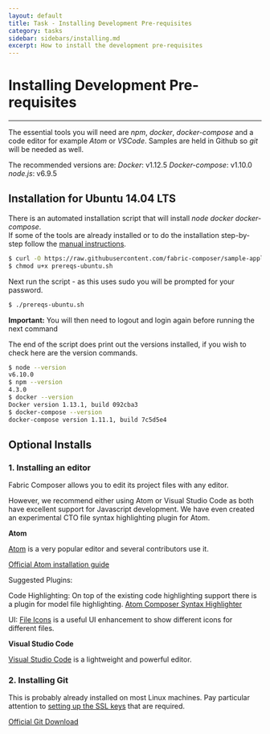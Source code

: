 ```yaml
---
layout: default
title: Task - Installing Development Pre-requisites
category: tasks
sidebar: sidebars/installing.md
excerpt: How to install the development pre-requisites
---
```


# Installing Development Pre-requisites

---

The essential tools you will need are *npm*, *docker*, *docker-compose* and a code editor for example *Atom* or *VSCode*. Samples are held in Github so *git* will be needed as well.

The recommended versions are:
*Docker*: v1.12.5
*Docker-compose*: v1.10.0
*node.js*: v6.9.5



## Installation for Ubuntu 14.04 LTS

There is an automated installation script that will install *node* *docker* *docker-compose*.  
If some of the tools are already installed or to do the installation step-by-step follow the [manual instructions](./manual_prerequisites.md).


```bash
$ curl -O https://raw.githubusercontent.com/fabric-composer/sample-applications/master/packages/getting-started/scripts/prereqs-ubuntu.sh
$ chmod u+x prereqs-ubuntu.sh
```

Next run the script - as this uses sudo you will be prompted for your password.

```bash
$ ./prereqs-ubuntu.sh
```

**Important:** You will then need to logout and login again before running the next command

The end of the script does print out the versions installed, if you wish to check here are the version commands.

```bash
$ node --version
v6.10.0
$ npm --version
4.3.0
$ docker --version
Docker version 1.13.1, build 092cba3
$ docker-compose --version
docker-compose version 1.11.1, build 7c5d5e4
```


## Optional Installs

### 1. Installing an editor
Fabric Composer allows you to edit its project files with any editor.

However, we recommend either using Atom or Visual Studio Code as both have excellent support for Javascript
development. We have even created an experimental CTO file syntax highlighting plugin for Atom.


**Atom**

[Atom](https://atom.io/) is a very popular editor and several contributors use it.

[Official Atom installation guide](http://flight-manual.atom.io/getting-started/sections/installing-atom/)

Suggested Plugins:

Code Highlighting: On top of the existing code highlighting support there is a plugin for model file highlighting. [Atom Composer Syntax Highlighter](https://github.ibm.com/Blockchain-WW-Labs/Concerto-Atom)

UI: [File Icons](https://atom.io/packages/file-icons) is a useful UI enhancement to show different icons for different files.

**Visual Studio Code**

[Visual Studio Code](https://code.visualstudio.com/) is a lightweight and powerful editor.

### 2. Installing Git
This is probably already installed on most Linux machines. Pay particular attention to [setting up the SSL keys](https://help.github.com/enterprise/2.7/user/articles/generating-a-new-ssh-key-and-adding-it-to-the-ssh-agent/#platform-linux) that are required.

[Official Git Download](https://git-scm.com/downloads)
